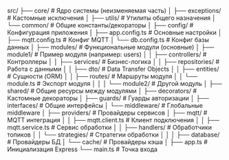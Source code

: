 src/
├── core/                   # Ядро системы (неизменяемая часть)
│   ├── exceptions/         # Кастомные исключения
│   ├── utils/              # Утилиты общего назначения
│   └── common/             # Общие константы/декораторы
│
├── config/                 # Конфигурация приложения
│   ├── app.config.ts       # Основные настройки
│   ├── mqtt.config.ts      # Конфиг MQTT
│   └── db.config.ts        # Конфиг базы данных
│
├── modules/                # Функциональные модули (основные)
│   ├── module1/            # Пример модуля (например: users)
│   │   ├── controllers/    # Контроллеры
│   │   ├── services/       # Бизнес-логика
│   │   ├── repositories/   # Работа с данными
│   │   ├── dto/            # Data Transfer Objects
│   │   ├── entities/       # Сущности (ORM)
│   │   ├── routes/         # Маршруты модуля
│   │   └── module.ts       # Экспорт модуля
│   │
│   └── module2/            # Другой модуль
│
├── shared/                 # Общие ресурсы между модулями
│   ├── decorators/         # Кастомные декораторы
│   ├── guards/             # Гуарды авторизации
│   ├── interfaces/         # Общие интерфейсы
│   └── middleware/         # Глобальные middleware
│
├── providers/              # Провайдеры сервисов
│   ├── mqtt/               # MQTT интеграция
│   │   ├── mqtt.client.ts  # Клиент подключения
│   │   ├── mqtt.service.ts # Сервис обработки
│   │   ├── handlers/       # Обработчики топиков
│   │   └── strategies/     # Стратегии обработки
│   │
│   ├── database/           # Провайдеры БД
│   └── cache/              # Провайдеры кэша
│
├── app.ts                  # Инициализация Express
└── main.ts                 # Точка входа